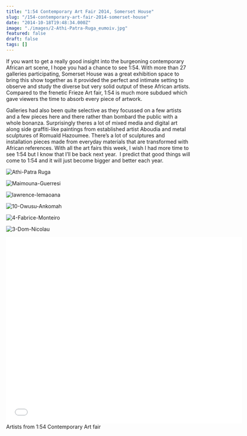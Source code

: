 ```yaml
---
title: "1:54 Contemporary Art Fair 2014, Somerset House"
slug: "/154-contemporary-art-fair-2014-somerset-house"
date: "2014-10-18T19:48:34.000Z"
image: "./images/2-Athi-Patra-Ruga_eumoiv.jpg"
featured: false
draft: false
tags: []
---
```


If you want to get a really good insight into the burgeoning contemporary African art scene, I hope you had a chance to see 1:54. With more than 27 galleries participating, Somerset House was a great exhibition space to bring this show together as it provided the perfect and intimate setting to observe and study the diverse but very solid output of these African artists. Compared to the frenetic Frieze Art fair, 1:54 is much more subdued which gave viewers the time to absorb every piece of artwork.

Galleries had also been quite selective as they focussed on a few artists and a few pieces here and there rather than bombard the public with a whole bonanza. Surprisingly theres a lot of mixed media and digital art along side graffiti-like paintings from established artist Aboudia and metal sculptures of Romuald Hazoumee. There’s a lot of sculptures and installation pieces made from everyday materials that are transformed with African references. With all the art fairs this week, I wish I had more time to see 1:54 but I know that I’ll be back next year.  I predict that good things will come to 1:54 and it will just become bigger and better each year.

![Athi-Patra Ruga](./images/2-Athi-Patra-Ruga_eumoiv.jpg "Athi-Patra Ruga. The Night of the Long Knives I, 2013. Archival Inkjet Print on Photorag Baryta Paper 150 x 190 cm. Courtesy the artist, WHATIFTHEWORLD")

![Maimouna-Guerresi](./images/Maimouna-Guerresi_q2an5x.jpg "Maimouna Guerresi, Egg Man, 2007 – M.I.A")

![lawrence-lemaoana](./images/lawrence-lemaoana_bpndxt.jpg "Lawrence Lemaoana, fight the dying light, fabric and embroidery, 155×111 cm, 2008 – Afronova")

![10-Owusu-Ankomah](./images/10-Owusu-Ankomah_iayjcy.jpg "Owusu Ankomah, Microcron Begins No 17, 2013. Acrylic on canvas, 180 x 280 cm. Photo copyright, Joachim Fliegner Courtesy October Gallery")

![4-Fabrice-Monteiro](./images/4-Fabrice-Monteiro_z2mhxe.jpg "Fabrice Monteiro. Waxology serie. 1, 2014. 100 x 100cm") 

![3-Dom-Nicolau](./images/3-Dom-Nicolau_coivvm.jpg "Dom Nicolau. 24 x 36cm. Omar Victor Diop")  

<iframe allowfullscreen="" class="youtube-player" frameborder="0" height="505" src="//www.youtube.com/embed/ebXk5TCW6rE?wmode=transparent&fs=1&hl=en&modestbranding=1&iv_load_policy=3&showsearch=0&rel=0&theme=dark" title="YouTube video player" type="text/html" width="640"></iframe>

<figcaption>Artists from 1:54 Contemporary Art fair</figcaption>

